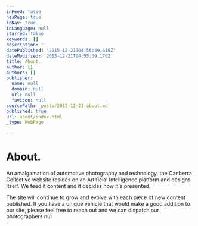 ```yaml
---
inFeed: false
hasPage: true
inNav: true
inLanguage: null
starred: false
keywords: []
description: ''
datePublished: '2015-12-21T04:56:39.619Z'
dateModified: '2015-12-21T04:55:09.176Z'
title: About.
author: []
authors: []
publisher:
  name: null
  domain: null
  url: null
  favicon: null
sourcePath: _posts/2015-12-21-about.md
published: true
url: about/index.html
_type: WebPage

---
```

# About.

An amalgamation of automotive photography and technology, the Canberra Collective website resides on an Artificial Intelligence platform and designs itself. We feed it content and it decides how it's presented.

The site will continue to grow and evolve with each piece of new content published. If you have a unique vehicle that would make a good addition to our site, please feel free to reach out and we can dispatch our photographers
null